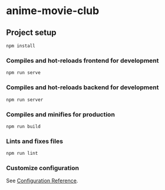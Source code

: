# anime-movie-club

## Project setup
```
npm install
```

### Compiles and hot-reloads frontend for development
```
npm run serve
```

### Compiles and hot-reloads backend for development
```
npm run server
```

### Compiles and minifies for production
```
npm run build
```

### Lints and fixes files
```
npm run lint
```

### Customize configuration
See [Configuration Reference](https://cli.vuejs.org/config/).
